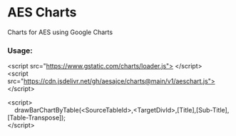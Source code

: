 # AES Charts
Charts for AES using Google Charts

<h3>Usage:</h3>

&lt;script src="https://www.gstatic.com/charts/loader.js"> &lt;/script><br>
&lt;script src="https://cdn.jsdelivr.net/gh/aesajce/charts@main/v1/aeschart.js"> &lt;/script>

&lt;script><br>
&nbsp;&nbsp;&nbsp;&nbsp;drawBarChartByTable(&lt;SourceTableId>,&lt;TargetDivId>,[Title],[Sub-Title],[Table-Transpose]);<br>
&lt;/script>
